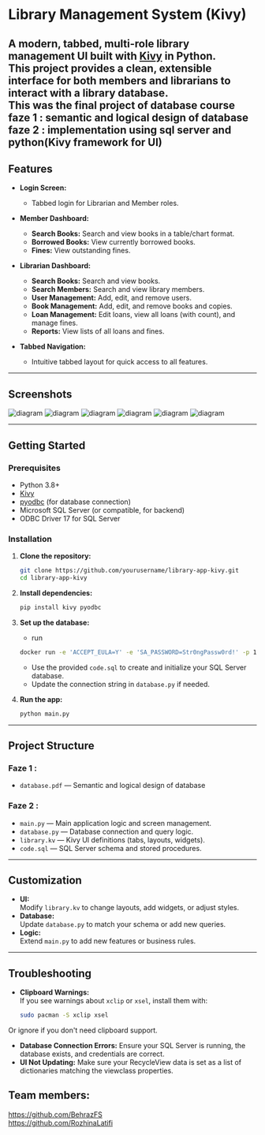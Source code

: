 # Library Management System (Kivy)

A modern, tabbed, multi-role library management UI built with [Kivy](https://kivy.org/) in Python.  
This project provides a clean, extensible interface for both **members** and **librarians** to interact with a library database.<br>
This was the final project of database course<br>
faze 1 : semantic and logical design of database<br>
faze 2 : implementation using sql server and python(Kivy framework for UI)
---

## Features

- **Login Screen:**  
  - Tabbed login for Librarian and Member roles.

- **Member Dashboard:**  
  - **Search Books:** Search and view books in a table/chart format.
  - **Borrowed Books:** View currently borrowed books.
  - **Fines:** View outstanding fines.

- **Librarian Dashboard:**  
  - **Search Books:** Search and view books.
  - **Search Members:** Search and view library members.
  - **User Management:** Add, edit, and remove users.
  - **Book Management:** Add, edit, and remove books and copies.
  - **Loan Management:** Edit loans, view all loans (with count), and manage fines.
  - **Reports:** View lists of all loans and fines.

- **Tabbed Navigation:**  
  - Intuitive tabbed layout for quick access to all features.

---

## Screenshots

![diagram](1b.png)
![diagram](2b.png)
![diagram](3b.png)
![diagram](4b.png)
![diagram](5b.png)
![diagram](6b.png)


---

## Getting Started

### Prerequisites

- Python 3.8+
- [Kivy](https://kivy.org/doc/stable/gettingstarted/installation.html)
- [pyodbc](https://github.com/mkleehammer/pyodbc) (for database connection)
- Microsoft SQL Server (or compatible, for backend)
- ODBC Driver 17 for SQL Server

### Installation

1. **Clone the repository:**
    ```sh
    git clone https://github.com/yourusername/library-app-kivy.git
    cd library-app-kivy
    ```

2. **Install dependencies:**
    ```sh
    pip install kivy pyodbc
    ```

3. **Set up the database:**
    - run
    ```sh
    docker run -e 'ACCEPT_EULA=Y' -e 'SA_PASSWORD=Str0ngPassw0rd!' -p 1433:1433 --name sql1 -d mcr.microsoft.com/mssql/server:2022-latest
    ```
    - Use the provided `code.sql` to create and initialize your SQL Server database.
    - Update the connection string in `database.py` if needed.

4. **Run the app:**
    ```sh
    python main.py
    ```

---

## Project Structure
### Faze 1 :
- `database.pdf` — Semantic and logical design of  database
### Faze 2 :
- `main.py` — Main application logic and screen management.
- `database.py` — Database connection and query logic.
- `library.kv` — Kivy UI definitions (tabs, layouts, widgets).
- `code.sql` — SQL Server schema and stored procedures.

---

## Customization

- **UI:**  
  Modify `library.kv` to change layouts, add widgets, or adjust styles.
- **Database:**  
  Update `database.py` to match your schema or add new queries.
- **Logic:**  
  Extend `main.py` to add new features or business rules.

---

## Troubleshooting

- **Clipboard Warnings:**  
 If you see warnings about `xclip` or `xsel`, install them with:
  ```sh
  sudo pacman -S xclip xsel
  ```
 Or ignore if you don't need clipboard support.

- **Database Connection Errors:**
Ensure your SQL Server is running, the database exists, and credentials are correct.
- **UI Not Updating:**
Make sure your RecycleView data is set as a list of dictionaries matching the viewclass properties.

## Team members:
 https://github.com/BehrazFS <br>
 https://github.com/RozhinaLatifi
